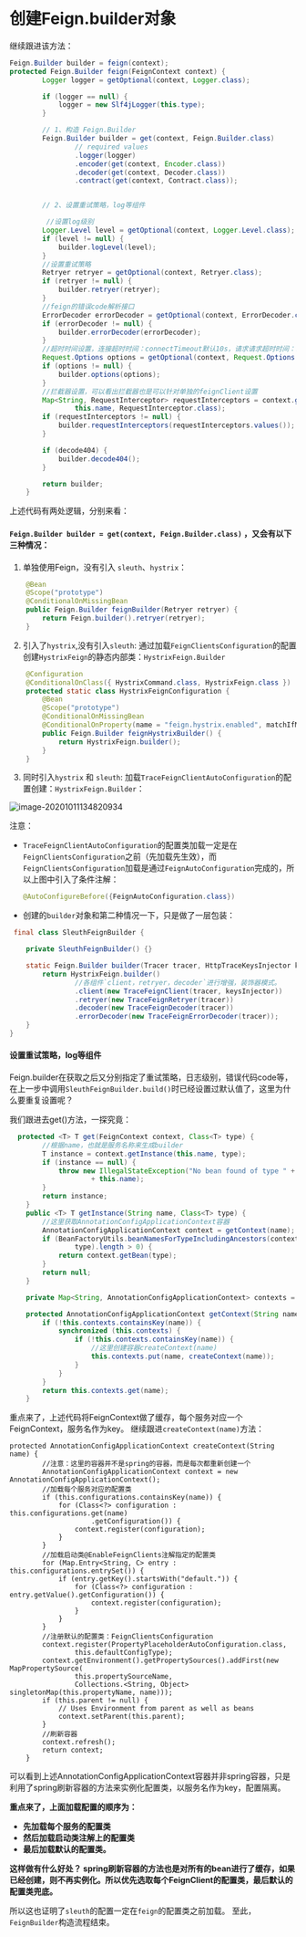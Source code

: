 # 创建Feign.builder对象

继续跟进该方法：

```java
Feign.Builder builder = feign(context);
protected Feign.Builder feign(FeignContext context) {
        Logger logger = getOptional(context, Logger.class);

        if (logger == null) {
            logger = new Slf4jLogger(this.type);
        }

        // 1、构造 Feign.Builder
        Feign.Builder builder = get(context, Feign.Builder.class)
                // required values
                .logger(logger)
                .encoder(get(context, Encoder.class))
                .decoder(get(context, Decoder.class))
                .contract(get(context, Contract.class));


        // 2、设置重试策略，log等组件

         //设置log级别
        Logger.Level level = getOptional(context, Logger.Level.class);
        if (level != null) {
            builder.logLevel(level);
        }
        //设置重试策略
        Retryer retryer = getOptional(context, Retryer.class);
        if (retryer != null) {
            builder.retryer(retryer);
        }
        //feign的错误code解析接口
        ErrorDecoder errorDecoder = getOptional(context, ErrorDecoder.class);
        if (errorDecoder != null) {
            builder.errorDecoder(errorDecoder);
        }
        //超时时间设置，连接超时时间：connectTimeout默认10s，请求请求超时时间：readTimeout默认60s
        Request.Options options = getOptional(context, Request.Options.class);
        if (options != null) {
            builder.options(options);
        }
        //拦截器设置，可以看出拦截器也是可以针对单独的feignClient设置
        Map<String, RequestInterceptor> requestInterceptors = context.getInstances(
                this.name, RequestInterceptor.class);
        if (requestInterceptors != null) {
            builder.requestInterceptors(requestInterceptors.values());
        }

        if (decode404) {
            builder.decode404();
        }

        return builder;
    }
```

上述代码有两处逻辑，分别来看：

#### `Feign.Builder builder = get(context, Feign.Builder.class)` ，又会有以下三种情况：

1. 单独使用Feign，没有引入 `sleuth`、`hystrix`：

```java
    @Bean
    @Scope("prototype")
    @ConditionalOnMissingBean
    public Feign.Builder feignBuilder(Retryer retryer) {
        return Feign.builder().retryer(retryer);
    }
```

2. 引入了`hystrix`,没有引入`sleuth`:
   通过加载`FeignClientsConfiguration`的配置创建`HystrixFeign`的静态内部类：`HystrixFeign.Builder`

```java
    @Configuration
    @ConditionalOnClass({ HystrixCommand.class, HystrixFeign.class })
    protected static class HystrixFeignConfiguration {
        @Bean
        @Scope("prototype")
        @ConditionalOnMissingBean
        @ConditionalOnProperty(name = "feign.hystrix.enabled", matchIfMissing = false)
        public Feign.Builder feignHystrixBuilder() {
            return HystrixFeign.builder();
        }
    }
```

3. 同时引入`hystrix` 和 `sleuth`:
   加载`TraceFeignClientAutoConfiguration`的配置创建：`HystrixFeign.Builder`：

![image-20201011134820934](../../../assets/image-20201011134820934.png)

注意：

- `TraceFeignClientAutoConfiguration`的配置类加载一定是在`FeignClientsConfiguration`之前（先加载先生效），而`FeignClientsConfiguration`加载是通过`FeignAutoConfiguration`完成的，所以上图中引入了条件注解：

  ```java
  @AutoConfigureBefore({FeignAutoConfiguration.class})
  ```

- 创建的`builder`对象和第二种情况一下，只是做了一层包装：

```java
 final class SleuthFeignBuilder {

    private SleuthFeignBuilder() {}

    static Feign.Builder builder(Tracer tracer, HttpTraceKeysInjector keysInjector) {
        return HystrixFeign.builder()
                //各组件`client，retryer，decoder`进行增强，装饰器模式。
                .client(new TraceFeignClient(tracer, keysInjector))
                .retryer(new TraceFeignRetryer(tracer))
                .decoder(new TraceFeignDecoder(tracer))
                .errorDecoder(new TraceFeignErrorDecoder(tracer));
    }
}
```

#### 设置重试策略，log等组件

Feign.builder在获取之后又分别指定了重试策略，日志级别，错误代码code等，在上一步中调用`SleuthFeignBuilder.build()`时已经设置过默认值了，这里为什么要重复设置呢？

我们跟进去get()方法，一探究竟：

```java
  protected <T> T get(FeignContext context, Class<T> type) {
        //根据name，也就是服务名称来生成builder
        T instance = context.getInstance(this.name, type);
        if (instance == null) {
            throw new IllegalStateException("No bean found of type " + type + " for "
                    + this.name);
        }
        return instance;
    }
    public <T> T getInstance(String name, Class<T> type) {
        //这里获取AnnotationConfigApplicationContext容器
        AnnotationConfigApplicationContext context = getContext(name);
        if (BeanFactoryUtils.beanNamesForTypeIncludingAncestors(context,
                type).length > 0) {
            return context.getBean(type);
        }
        return null;
    }

    private Map<String, AnnotationConfigApplicationContext> contexts = new ConcurrentHashMap<>();

    protected AnnotationConfigApplicationContext getContext(String name) {
        if (!this.contexts.containsKey(name)) {
            synchronized (this.contexts) {
                if (!this.contexts.containsKey(name)) {
                    //这里创建容器createContext(name)
                    this.contexts.put(name, createContext(name));
                }
            }
        }
        return this.contexts.get(name);
    }
```

重点来了，上述代码将FeignContext做了缓存，每个服务对应一个FeignContext，服务名作为key。
继续跟进`createContext(name)`方法：

```
protected AnnotationConfigApplicationContext createContext(String name) {
        //注意：这里的容器并不是spring的容器，而是每次都重新创建一个
        AnnotationConfigApplicationContext context = new AnnotationConfigApplicationContext();
        //加载每个服务对应的配置类
        if (this.configurations.containsKey(name)) {
            for (Class<?> configuration : this.configurations.get(name)
                    .getConfiguration()) {
                context.register(configuration);
            }
        }
        //加载启动类@EnableFeignClients注解指定的配置类
        for (Map.Entry<String, C> entry : this.configurations.entrySet()) {
            if (entry.getKey().startsWith("default.")) {
                for (Class<?> configuration : entry.getValue().getConfiguration()) {
                    context.register(configuration);
                }
            }
        }
        //注册默认的配置类：FeignClientsConfiguration
        context.register(PropertyPlaceholderAutoConfiguration.class,
                this.defaultConfigType);
        context.getEnvironment().getPropertySources().addFirst(new MapPropertySource(
                this.propertySourceName,
                Collections.<String, Object> singletonMap(this.propertyName, name)));
        if (this.parent != null) {
            // Uses Environment from parent as well as beans
            context.setParent(this.parent);
        }
        //刷新容器
        context.refresh();
        return context;
    }
```

可以看到上述AnnotationConfigApplicationContext容器并非spring容器，只是利用了spring刷新容器的方法来实例化配置类，以服务名作为key，配置隔离。

**重点来了，上面加载配置的顺序为：**

- **先加载每个服务的配置类**
- **然后加载启动类注解上的配置类**
- **最后加载默认的配置类。**

**这样做有什么好处？ spring刷新容器的方法也是对所有的bean进行了缓存，如果已经创建，则不再实例化。所以优先选取每个FeignClient的配置类，最后默认的配置类兜底。**

所以这也证明了`sleuth`的配置一定在`feign`的配置类之前加载。
至此，`FeignBuilder`构造流程结束。